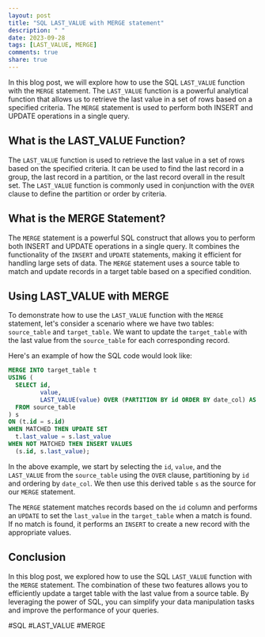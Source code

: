 ```yaml
---
layout: post
title: "SQL LAST_VALUE with MERGE statement"
description: " "
date: 2023-09-28
tags: [LAST_VALUE, MERGE]
comments: true
share: true
---
```


In this blog post, we will explore how to use the SQL `LAST_VALUE` function with the `MERGE` statement. The `LAST_VALUE` function is a powerful analytical function that allows us to retrieve the last value in a set of rows based on a specified criteria. The `MERGE` statement is used to perform both INSERT and UPDATE operations in a single query. 

## What is the LAST_VALUE Function?

The `LAST_VALUE` function is used to retrieve the last value in a set of rows based on the specified criteria. It can be used to find the last record in a group, the last record in a partition, or the last record overall in the result set. The `LAST_VALUE` function is commonly used in conjunction with the `OVER` clause to define the partition or order by criteria.

## What is the MERGE Statement?

The `MERGE` statement is a powerful SQL construct that allows you to perform both INSERT and UPDATE operations in a single query. It combines the functionality of the `INSERT` and `UPDATE` statements, making it efficient for handling large sets of data. The `MERGE` statement uses a source table to match and update records in a target table based on a specified condition.

## Using LAST_VALUE with MERGE

To demonstrate how to use the `LAST_VALUE` function with the `MERGE` statement, let's consider a scenario where we have two tables: `source_table` and `target_table`. We want to update the `target_table` with the last value from the `source_table` for each corresponding record.

Here's an example of how the SQL code would look like:

```sql
MERGE INTO target_table t
USING (
  SELECT id, 
         value,
         LAST_VALUE(value) OVER (PARTITION BY id ORDER BY date_col) AS last_value
  FROM source_table
) s
ON (t.id = s.id)
WHEN MATCHED THEN UPDATE SET
  t.last_value = s.last_value
WHEN NOT MATCHED THEN INSERT VALUES
  (s.id, s.last_value);
```

In the above example, we start by selecting the `id`, `value`, and the `LAST_VALUE` from the `source_table` using the `OVER` clause, partitioning by `id` and ordering by `date_col`. We then use this derived table `s` as the source for our `MERGE` statement.

The `MERGE` statement matches records based on the `id` column and performs an `UPDATE` to set the `last_value` in the `target_table` when a match is found. If no match is found, it performs an `INSERT` to create a new record with the appropriate values.

## Conclusion

In this blog post, we explored how to use the SQL `LAST_VALUE` function with the `MERGE` statement. The combination of these two features allows you to efficiently update a target table with the last value from a source table. By leveraging the power of SQL, you can simplify your data manipulation tasks and improve the performance of your queries.

#SQL #LAST_VALUE #MERGE